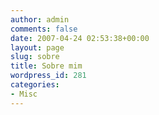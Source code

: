 ```yaml
---
author: admin
comments: false
date: 2007-04-24 02:53:38+00:00
layout: page
slug: sobre
title: Sobre mim
wordpress_id: 281
categories:
- Misc
---
```


<script src="//about.me/embed/manoelcampos"></script>